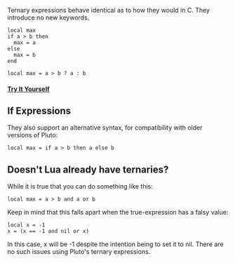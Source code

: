 Ternary expressions behave identical as to how they would in C. They introduce no new keywords.
```pluto showLineNumbers title="Old Code"
local max
if a > b then
  max = a
else
  max = b
end
```
```pluto showLineNumbers title="New Code"
local max = a > b ? a : b
```
#### [Try It Yourself](https://pluto-lang.org/web/#code=local%20a%20%3D%206%0Alocal%20b%20%3D%209%0A%0Alocal%20max%20%3D%20a%20%3E%20b%20%3F%20a%20%3A%20b%0A%0Aprint(max))

## If Expressions

They also support an alternative syntax, for compatibility with older versions of Pluto:
```pluto showLineNumbers
local max = if a > b then a else b
```

## Doesn't Lua already have ternaries?

While it is true that you can do something like this:

```pluto
local max = a > b and a or b
```

Keep in mind that this falls apart when the true-expression has a falsy value:

```pluto
local x = -1
x = (x == -1 and nil or x)
```

In this case, x will be -1 despite the intention being to set it to nil. There are no such issues using Pluto's ternary expressions.
